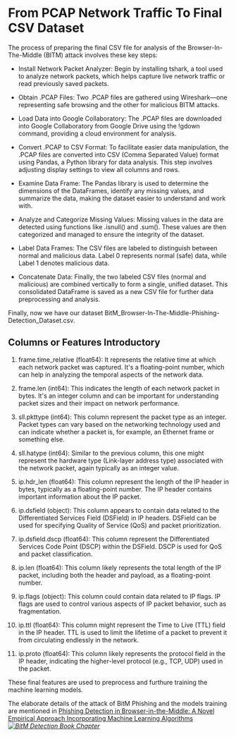 # From PCAP Network Traffic To Final CSV Dataset 




The process of preparing the final CSV file for analysis of the Browser-In-The-Middle (BITM) attack involves these key steps:

- Install Network Packet Analyzer: Begin by installing tshark, a tool used to analyze network packets, which helps capture live network traffic or read previously saved packets.

- Obtain .PCAP Files: Two .PCAP files are gathered using Wireshark—one representing safe browsing and the other for malicious BITM attacks.

- Load Data into Google Collaboratory: The .PCAP files are downloaded into Google Collaboratory from Google Drive using the !gdown command, providing a cloud environment for analysis.

- Convert .PCAP to CSV Format: To facilitate easier data manipulation, the .PCAP files are converted into CSV (Comma Separated Value) format using Pandas, a Python library for data analysis. This step involves adjusting display settings to view all columns and rows.

- Examine Data Frame: The Pandas library is used to determine the dimensions of the DataFrames, identify any missing values, and summarize the data, making the dataset easier to understand and work with.

- Analyze and Categorize Missing Values: Missing values in the data are detected using functions like .isnull() and .sum(). These values are then categorized and managed to ensure the integrity of the dataset.

- Label Data Frames: The CSV files are labeled to distinguish between normal and malicious data. Label 0 represents normal (safe) data, while Label 1 denotes malicious data.

- Concatenate Data: Finally, the two labeled CSV files (normal and malicious) are combined vertically to form a single, unified dataset. This consolidated DataFrame is saved as a new CSV file for further data preprocessing and analysis.

Finally, now we have our dataset BitM_Browser-In-The-Middle-Phishing-Detection_Dataset.csv.



## Columns or Features Introductory


1. frame.time_relative (float64): It represents the relative time at which each network
packet was captured. It's a floating-point number, which can help in analyzing the
temporal aspects of the network data.
2. frame.len (int64): This indicates the length of each network packet in bytes. It's an
integer column and can be important for understanding packet sizes and their impact
on network performance.
3. sll.pkttype (int64): This column represent the packet type as an integer. Packet types
can vary based on the networking technology used and can indicate whether a packet
is, for example, an Ethernet frame or something else.

4. sll.hatype (int64): Similar to the previous column, this one might represent the
hardware type (Link-layer address type) associated with the network packet, again
typically as an integer value.

5. ip.hdr_len (float64): This column represent the length of the IP header in bytes,
typically as a floating-point number. The IP header contains important information
about the IP packet.

6. ip.dsfield (object): This column appears to contain data related to the Differentiated
Services Field (DSField) in IP headers. DSField can be used for specifying Quality of
Service (QoS) and packet prioritization.

7. ip.dsfield.dscp (float64): This column represent the Differentiated Services Code
Point (DSCP) within the DSField. DSCP is used for QoS and packet classification.

8. ip.len (float64): This column likely represents the total length of the IP packet,
including both the header and payload, as a floating-point number.

9. ip.flags (object): This column could contain data related to IP flags. IP flags are used
to control various aspects of IP packet behavior, such as fragmentation.

10. ip.ttl (float64): This column might represent the Time to Live (TTL) field in the IP
header. TTL is used to limit the lifetime of a packet to prevent it from circulating
endlessly in the network.

11. ip.proto (float64): This column likely represents the protocol field in the IP header,
indicating the higher-level protocol (e.g., TCP, UDP) used in the packet.


These final features are used to preprocess and furthure training the machine learning models.

The elaborate details of the attack of BitM Phishing and the models training are mentioned in [Phishing Detection in Browser-in-the-Middle: A Novel Empirical Approach Incorporating Machine Learning Algorithms](https://link.springer.com/chapter/10.1007/978-3-031-64067-4_9) *[![BitM Detection Book Chapter](https://img.shields.io/badge/Springer-BitM_Phishing_Detection_Book_Chapter-darkmagenta%09?style=flat-square&logo=semanticscholar&color=greenyellow)
](https://link.springer.com/chapter/10.1007/978-3-031-64067-4_9)*
